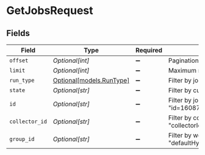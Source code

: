 # GetJobsRequest


## Fields

| Field                                                    | Type                                                     | Required                                                 | Description                                              |
| -------------------------------------------------------- | -------------------------------------------------------- | -------------------------------------------------------- | -------------------------------------------------------- |
| `offset`                                                 | *Optional[int]*                                          | :heavy_minus_sign:                                       | Pagination offset                                        |
| `limit`                                                  | *Optional[int]*                                          | :heavy_minus_sign:                                       | Maximum number of items to return                        |
| `run_type`                                               | [Optional[models.RunType]](../models/runtype.md)         | :heavy_minus_sign:                                       | Filter by job run type                                   |
| `state`                                                  | *Optional[str]*                                          | :heavy_minus_sign:                                       | Filter by current job state, e.g. "running"              |
| `id`                                                     | *Optional[str]*                                          | :heavy_minus_sign:                                       | Filter by job id, e.g. "id=1608713335.3&id=1608713326.1" |
| `collector_id`                                           | *Optional[str]*                                          | :heavy_minus_sign:                                       | Filter by collector id, e.g. "collectorId=Prometheus-in" |
| `group_id`                                               | *Optional[str]*                                          | :heavy_minus_sign:                                       | Filter by worker group id, e.g. "defaultHybrid"          |